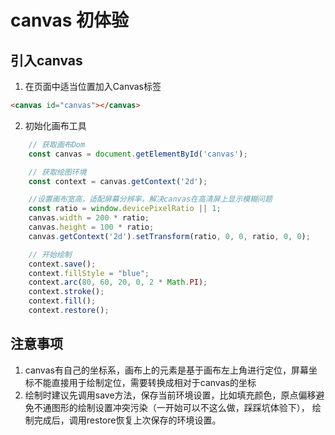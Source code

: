 # canvas 初体验
## 引入canvas

1. 在页面中适当位置加入Canvas标签
```html
<canvas id="canvas"></canvas>
```
2. 初始化画布工具
```javascript
    // 获取画布Dom
    const canvas = document.getElementById('canvas');

    // 获取绘图环境
    const context = canvas.getContext('2d');

    //设置画布宽高，适配屏幕分辨率，解决canvas在高清屏上显示模糊问题
    const ratio = window.devicePixelRatio || 1;
    canvas.width = 200 * ratio;
    canvas.height = 100 * ratio; 
    canvas.getContext('2d').setTransform(ratio, 0, 0, ratio, 0, 0);

    // 开始绘制
    context.save();
    context.fillStyle = "blue";
    context.arc(80, 60, 20, 0, 2 * Math.PI);
    context.stroke();
    context.fill();
    context.restore();

```
    
## 注意事项
1. canvas有自己的坐标系，画布上的元素是基于画布左上角进行定位，屏幕坐标不能直接用于绘制定位，需要转换成相对于canvas的坐标
2. 绘制时建议先调用save方法，保存当前环境设置，比如填充颜色，原点偏移避免不通图形的绘制设置冲突污染（一开始可以不这么做，踩踩坑体验下），
绘制完成后，调用restore恢复上次保存的环境设置。